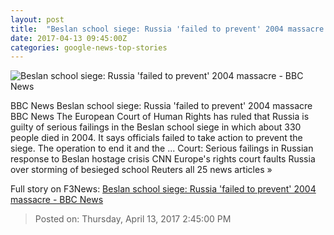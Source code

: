 ```yaml
---
layout: post
title:  "Beslan school siege: Russia 'failed to prevent' 2004 massacre - BBC News"
date: 2017-04-13 09:45:00Z
categories: google-news-top-stories
---
```


![Beslan school siege: Russia 'failed to prevent' 2004 massacre - BBC News](https://ichef-1.bbci.co.uk/news/1024/cpsprodpb/15AB0/production/_95625788_gettyimages-477617425.jpg)

BBC News Beslan school siege: Russia 'failed to prevent' 2004 massacre BBC News The European Court of Human Rights has ruled that Russia is guilty of serious failings in the Beslan school siege in which about 330 people died in 2004. It says officials failed to take action to prevent the siege. The operation to end it and the ... Court: Serious failings in Russian response to Beslan hostage crisis CNN Europe's rights court faults Russia over storming of besieged school Reuters all 25 news articles »


Full story on F3News: [Beslan school siege: Russia 'failed to prevent' 2004 massacre - BBC News](http://www.f3nws.com/n/uRzrgF)

> Posted on: Thursday, April 13, 2017 2:45:00 PM
